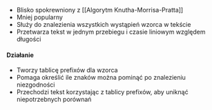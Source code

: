 - Blisko spokrewniony z [[Algorytm Knutha-Morrisa-Pratta]]
- Mniej popularny
- Służy do znalezienia wszystkich wystąpień wzorca w tekście
- Przetwarza tekst w jednym przebiegu i czasie liniowym względem długości

#### Działanie
- Tworzy tablicę prefixów dla wzorca
- Pomaga określić ile znaków można pominąć po znalezieniu niezgodności
- Przechodzi tekst korzystając z tablicy prefixów, aby uniknąć niepotrzebnych porównań